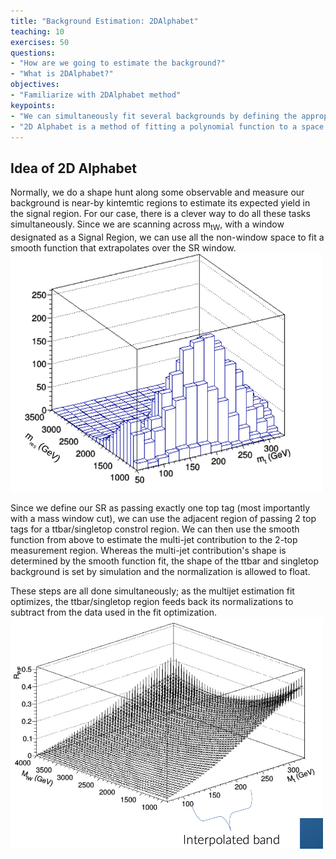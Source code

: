 ```yaml
---
title: "Background Estimation: 2DAlphabet"
teaching: 10
exercises: 50
questions:
- "How are we going to estimate the background?"
- "What is 2DAlphabet?"
objectives:
- "Familiarize with 2DAlphabet method"
keypoints:
- "We can simultaneously fit several backgrounds by defining the appropriate observables/axes, i.e. m<sub>t</sub> vs m<sub>tW</sub>."
- "2D Alphabet is a method of fitting a polynomial function to a space (except the SR), to model the multi-jet background, and also serves as an interfae to other tools." 
---
```


## Idea of 2D Alphabet
Normally, we do a shape hunt along some observable and measure our background is near-by kintemtic regions to estimate its expected yield in the signal region. For our case, there is a clever way to do all these tasks simultaneously. Since we are scanning across m<sub>tW</sub>, with a window designated as a Signal Region, we can use all the non-window space to fit a smooth function that extrapolates over the SR window.
<img src="../fig/2DAlphabetShape.png" alt="2DAlphabetShape" style="width:500px"> 

Since we define our SR as passing exactly one top tag (most importantly with a mass window cut), we can use the adjacent region of passing 2 top tags for a ttbar/singletop constrol region. We can then use the smooth function from above to estimate the multi-jet contribution to the 2-top measurement region. Whereas the multi-jet contribution's shape is determined by the smooth function fit, the shape of the ttbar and singletop background is set by simulation and the normalization is allowed to float.

These steps are all done simultaneously; as the multijet estimation fit optimizes, the ttbar/singletop region feeds back its normalizations to subtract from the data used in the fit optimization.
<img src="../fig/2DAlphabetFit.png" alt="2DAlphabetFit" style="width:500px"> 
